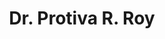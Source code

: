 ---
layout: member
weight: 200
title: Dr. Protiva R. Roy
status: postdoc
program: Senior scientist
description: Microbial biosynthesis of pharmacoactive cannabinoids
img: /img/members/Protiva-Roy.jpg
featuredOrder: 2
---